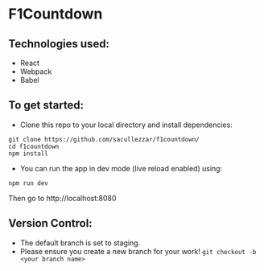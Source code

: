 # F1Countdown

## Technologies used:
- React
- Webpack
- Babel

## To get started:
- Clone this repo to your local directory and install dependencies:

```
git clone https://github.com/sacullezzar/f1countdown/
cd f1countdown
npm install
```
- You can run the app in dev mode (live reload enabled) using:

`npm run dev`

Then go to http://localhost:8080

## Version Control:

- The default branch is set to staging.
- Please ensure you create a new branch for your work!
`git checkout -b <your branch name>`
    
